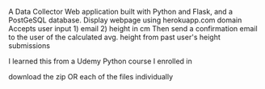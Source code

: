 A Data Collector Web application built with Python and Flask, and a PostGeSQL database. Display webpage using herokuapp.com domain
Accepts user input 1) email 2) height in cm
Then send a confirmation email to the user of the calculated avg. height from past user's height submissions

I learned this from a Udemy Python course I enrolled in

download the zip OR each of the files individually
